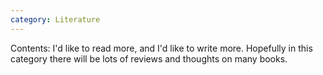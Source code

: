 ```yaml
---
category: Literature
---
```

Contents: I'd like to read more, and I'd like to write more. Hopefully in this category there will be lots of reviews and thoughts on many books.
